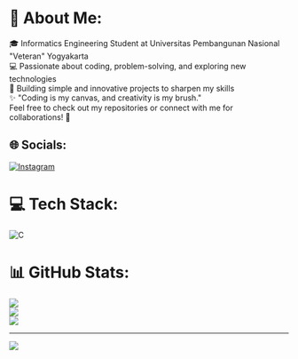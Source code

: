 # 💫 About Me:
🎓 Informatics Engineering Student at Universitas Pembangunan Nasional "Veteran" Yogyakarta<br>💻 Passionate about coding, problem-solving, and exploring new technologies<br>📂 Building simple and innovative projects to sharpen my skills<br>✨ "Coding is my canvas, and creativity is my brush."<br>Feel free to check out my repositories or connect with me for collaborations! 🚀


## 🌐 Socials:
[![Instagram](https://img.shields.io/badge/Instagram-%23E4405F.svg?logo=Instagram&logoColor=white)](https://instagram.com/hipst17) 

# 💻 Tech Stack:
![C](https://img.shields.io/badge/c-%2300599C.svg?style=for-the-badge&logo=c&logoColor=white)
# 📊 GitHub Stats:
![](https://github-readme-stats.vercel.app/api?username=hipsty1&theme=dark&hide_border=false&include_all_commits=false&count_private=false)<br/>
![](https://github-readme-streak-stats.herokuapp.com/?user=hipsty1&theme=dark&hide_border=false)<br/>
![](https://github-readme-stats.vercel.app/api/top-langs/?username=hipsty1&theme=dark&hide_border=false&include_all_commits=false&count_private=false&layout=compact)

---
[![](https://visitcount.itsvg.in/api?id=hipsty1&icon=0&color=0)](https://visitcount.itsvg.in)

<!-- Proudly created with GPRM ( https://gprm.itsvg.in ) -->
